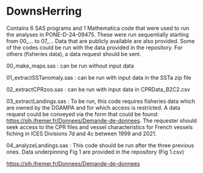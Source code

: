 # DownsHerring
Contains 6 SAS programs and 1 Mathematica code that were used to run the analyses in PONE-D-24-09475. These were run sequentially starting from 00_... to 07_... Data that are publicly available are also provided. Some of the codes could be run with the data provided in the repository. For others (fisheries data), a data request should be sent. 

00_make_maps.sas : can be run without input data

01_extractSSTanomaly.sas : can be run with input data in the SSTa zip file

02_extractCPRzoo.sas : can be run with input data in CPRData_B2C2.csv

03_extractLandings.sas : To be run, this code requires fisheries data which are owned by the DGAMPA and for which access is restricted. A data request could be conveyed via the form that could be found: https://sih.ifremer.fr/Donnees/Demande-de-donnees. The requester should seek access to the CPR files and vessel characteristics for French vessels fiching in ICES Divisions 7d and 4c between 1999 and 2021. 

04_analyzeLandings.sas : This code should be run after the three previous ones. Data underpinning Fig 1 are provided in the repository (Fig 1.csv)




https://sih.ifremer.fr/Donnees/Demande-de-donnees
